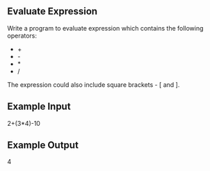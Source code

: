 Evaluate Expression
-------------------

Write a program to evaluate expression which contains the following operators:

- \+
- \-
- \*
- \/

The expression could also include square brackets - [ and ].

Example Input
-------------

2+(3*4)-10

Example Output
--------------
4